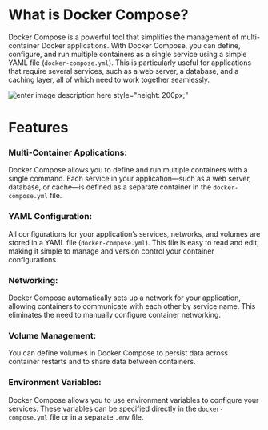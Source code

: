 

# **What is Docker Compose?**

Docker Compose is a powerful tool that simplifies the management of multi-container Docker applications. With Docker Compose, you can define, configure, and run multiple containers as a single service using a simple YAML file (`docker-compose.yml`). This is particularly useful for applications that require several services, such as a web server, a database, and a caching layer, all of which need to work together seamlessly.

![enter image description here  style="height: 200px;"](https://www.docker.com/wp-content/uploads/2022/12/Docker-Temporary-Image-Social-Thumbnail-1200x630-1.png  )
# **Features**

### Multi-Container Applications:

 Docker Compose allows you to define and run multiple containers with a single command. Each service in your application—such as a web server, database, or cache—is defined as a separate container in the `docker-compose.yml` file.

### YAML Configuration:

All configurations for your application’s services, networks, and volumes are stored in a YAML file (`docker-compose.yml`). This file is easy to read and edit, making it simple to manage and version control your container configurations.

### Networking:

Docker Compose automatically sets up a network for your application, allowing containers to communicate with each other by service name. This eliminates the need to manually configure container networking.

### Volume Management:

You can define volumes in Docker Compose to persist data across container restarts and to share data between containers.

### Environment Variables:

Docker Compose allows you to use environment variables to configure your services. These variables can be specified directly in the `docker-compose.yml` file or in a separate `.env` file.




<!--stackedit_data:
eyJoaXN0b3J5IjpbLTExMjM2ODE2NDgsMTE2NDc3MTQ0NSwxMj
kwNDMzNzY0LDQzNjk5ODE3XX0=
-->
